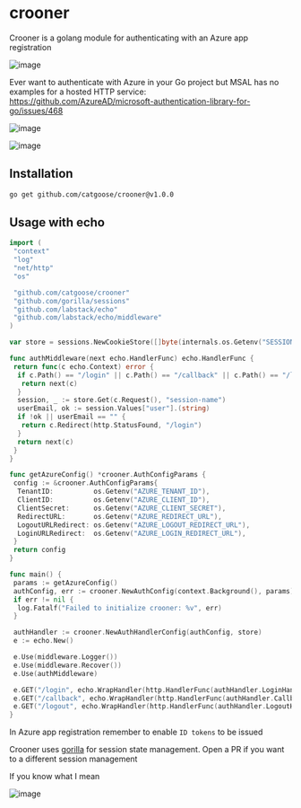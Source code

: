 # crooner

Crooner is a golang module for authenticating with an Azure app registration

![image](https://github.com/catgoose/crooner/blob/41cd66a9a377448bb5fe7fdae11ec944de53835f/crooner.png)

Ever want to authenticate with Azure in your Go project but MSAL has no
examples for a hosted HTTP service: <https://github.com/AzureAD/microsoft-authentication-library-for-go/issues/468>

![image](https://github.com/catgoose/crooner/blob/41cd66a9a377448bb5fe7fdae11ec944de53835f/be_here.png)

![image](https://github.com/catgoose/crooner/blob/4be4936dedb862dfe0754cb61f26795ca97b3c7d/it_sucks.png)

## Installation

```bash
go get github.com/catgoose/crooner@v1.0.0
```

## Usage with echo

```go
import (
 "context"
 "log"
 "net/http"
 "os"

 "github.com/catgoose/crooner"
 "github.com/gorilla/sessions"
 "github.com/labstack/echo"
 "github.com/labstack/echo/middleware"
)

var store = sessions.NewCookieStore([]byte(internals.os.Getenv("SESSION_SECRET")))

func authMiddleware(next echo.HandlerFunc) echo.HandlerFunc {
 return func(c echo.Context) error {
  if c.Path() == "/login" || c.Path() == "/callback" || c.Path() == "/logout" {
   return next(c)
  }
  session, _ := store.Get(c.Request(), "session-name")
  userEmail, ok := session.Values["user"].(string)
  if !ok || userEmail == "" {
   return c.Redirect(http.StatusFound, "/login")
  }
  return next(c)
 }
}

func getAzureConfig() *crooner.AuthConfigParams {
 config := &crooner.AuthConfigParams{
  TenantID:          os.Getenv("AZURE_TENANT_ID"),
  ClientID:          os.Getenv("AZURE_CLIENT_ID"),
  ClientSecret:      os.Getenv("AZURE_CLIENT_SECRET"),
  RedirectURL:       os.Getenv("AZURE_REDIRECT_URL"),
  LogoutURLRedirect: os.Getenv("AZURE_LOGOUT_REDIRECT_URL"),
  LoginURLRedirect:  os.Getenv("AZURE_LOGIN_REDIRECT_URL"),
 }
 return config
}

func main() {
 params := getAzureConfig()
 authConfig, err := crooner.NewAuthConfig(context.Background(), params)
 if err != nil {
  log.Fatalf("Failed to initialize crooner: %v", err)
 }

 authHandler := crooner.NewAuthHandlerConfig(authConfig, store)
 e := echo.New()

 e.Use(middleware.Logger())
 e.Use(middleware.Recover())
 e.Use(authMiddleware)

 e.GET("/login", echo.WrapHandler(http.HandlerFunc(authHandler.LoginHandler())))
 e.GET("/callback", echo.WrapHandler(http.HandlerFunc(authHandler.CallbackHandler())))
 e.GET("/logout", echo.WrapHandler(http.HandlerFunc(authHandler.LogoutHandler())))
}
```

In Azure app registration remember to enable `ID tokens` to be issued

Crooner uses [gorilla](https://gorilla.github.io/) for session state management.
Open a PR if you want to a different session management

If you know what I mean

![image](https://github.com/catgoose/crooner/blob/4be4936dedb862dfe0754cb61f26795ca97b3c7d/sloppy.png)
